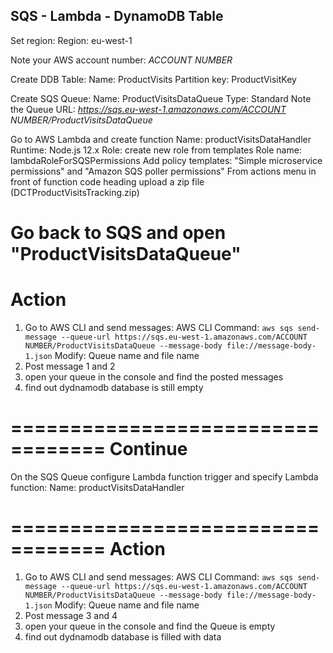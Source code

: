 ## SQS - Lambda - DynamoDB Table

Set region:
Region: eu-west-1

Note your AWS account number: _ACCOUNT NUMBER_

Create DDB Table:
Name: ProductVisits
Partition key: ProductVisitKey

Create SQS Queue:
Name: ProductVisitsDataQueue
Type: Standard
Note the Queue URL: *https://sqs.eu-west-1.amazonaws.com/ACCOUNT NUMBER/ProductVisitsDataQueue*

Go to AWS Lambda and create function
Name: productVisitsDataHandler
Runtime: Node.js 12.x
Role: create new role from templates
Role name: lambdaRoleForSQSPermissions
Add policy templates: "Simple microservice permissions" and "Amazon SQS poller permissions"
From actions menu in front of function code heading upload a zip file (DCTProductVisitsTracking.zip)

# Go back to SQS and open "ProductVisitsDataQueue"

# Action

1. Go to AWS CLI and send messages:
   AWS CLI Command: `aws sqs send-message --queue-url https://sqs.eu-west-1.amazonaws.com/ACCOUNT NUMBER/ProductVisitsDataQueue --message-body file://message-body-1.json`
   Modify: Queue name and file name
2. Post message 1 and 2
3. open your queue in the console and find the posted messages
4. find out dydnamodb database is still empty

==================================
Continue
==================================

On the SQS Queue configure Lambda function trigger and specify Lambda function:
Name: productVisitsDataHandler

==================================
Action
==================================

1. Go to AWS CLI and send messages:
   AWS CLI Command: `aws sqs send-message --queue-url https://sqs.eu-west-1.amazonaws.com/ACCOUNT NUMBER/ProductVisitsDataQueue --message-body file://message-body-1.json`
   Modify: Queue name and file name
2. Post message 3 and 4
3. open your queue in the console and find the Queue is empty
4. find out dydnamodb database is filled with data
